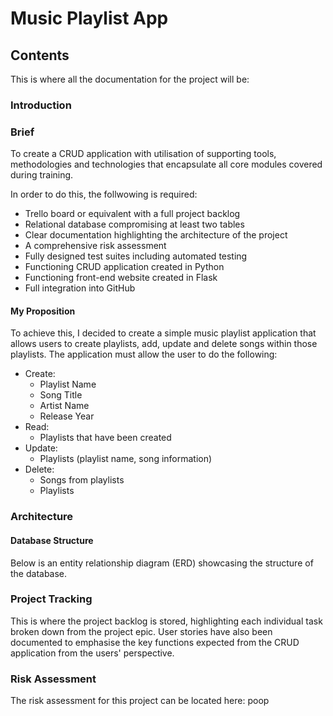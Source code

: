 # Music Playlist App

## Contents
This is where all the documentation for the project will be:

### Introduction
### Brief
To create a CRUD application with utilisation of supporting tools,
methodologies and technologies that encapsulate all core modules
covered during training.

In order to do this, the follwowing is required:
- Trello board or equivalent with a full project backlog 
- Relational database compromising at least two tables 
- Clear documentation highlighting the architecture of the project
- A comprehensive risk assessment
- Fully designed test suites including automated testing
- Functioning CRUD application created in Python
- Functioning front-end website created in Flask
- Full integration into GitHub

#### My Proposition
To achieve this, I decided to create a simple music playlist application that allows users to create playlists, add, update and delete songs within those playlists.
The application must allow the user to do the following:
- Create:
  - Playlist Name
  - Song Title
  - Artist Name
  - Release Year
- Read:
  - Playlists that have been created
- Update:
  - Playlists (playlist name, song information)
- Delete:
  - Songs from playlists
  - Playlists

### Architecture
#### Database Structure
Below is an entity relationship diagram (ERD) showcasing the structure of the database. 

### Project Tracking
This is where the project backlog is stored, highlighting each individual task broken down from the project epic. User stories have also been documented to emphasise the key functions expected from the CRUD application from the users' perspective.

### Risk Assessment
The risk assessment for this project can be located here:
poop